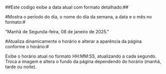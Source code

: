 ##Este codigo exibe a data atual com formato detalhado:##

#Mostra o período do dia, o nome do dia da semana, a data e o mês no formato:#

"Manhã de Segunda-feira, 08 de janeiro de 2025."

#Atualiza dinamicamente o horário e alterar a aparência da página conforme o horário:#

Exibe o horário atual no formato HH:MM:SS, atualizando a cada segundo.
Troca a imagem e altera o fundo da página dependendo do horário (manhã, tarde ou noite).
